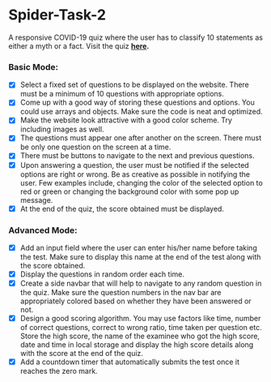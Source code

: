 # Spider-Task-2
A responsive COVID-19 quiz where the user has to classify 10 statements as either a myth or a fact. Visit the quiz **[here](https://subramanian-vv.github.io/Spider-Task-2/).**

### Basic Mode: 
- [x] Select a fixed set of questions to be displayed on the website. There must be a minimum of 10 questions with appropriate options.
- [x] Come up with a good way of storing these questions and options. You could use arrays and objects. Make sure the code is neat and optimized.
- [x] Make the website look attractive with a good color scheme. Try including images as well.
- [x] The questions must appear one after another on the screen. There must be only one question on the screen at a time.
- [x] There must be buttons to navigate to the next and previous questions.
- [x] Upon answering a question, the user must be notified if the selected options are right or wrong. Be as creative as possible in notifying the user. Few examples include, changing the color of the selected option to red or green or changing the background color with some pop up message.
- [x] At the end of the quiz, the score obtained must be displayed. 

### Advanced Mode: 
- [x] Add an input field where the user can enter his/her name before taking the test. Make sure to display this name at the end of the test along with the score obtained.
- [x] Display the questions in random order each time. 
- [x] Create a side navbar that will help to navigate to any random question in the quiz. Make sure the question numbers in the nav bar are appropriately colored based on whether they have been answered or not.
- [x] Design a good scoring algorithm. You may use factors like time, number of correct questions, correct to wrong ratio, time taken per question etc. Store the high score, the name of the examinee who got the high score, date and time in local storage and display the high score details along with the score at the end of the quiz.
- [x] Add a countdown timer that automatically submits the test once it reaches the zero mark.

